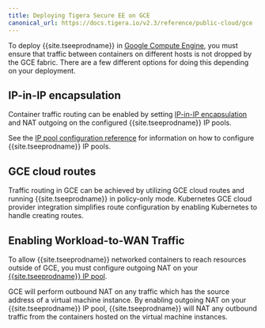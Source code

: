 ```yaml
---
title: Deploying Tigera Secure EE on GCE
canonical_url: https://docs.tigera.io/v2.3/reference/public-cloud/gce
---
```


To deploy {{site.tseeprodname}} in [Google Compute Engine][GCE], you must ensure
that traffic between containers on different hosts is not dropped by the GCE
fabric. There are a few different options for doing this depending on your
deployment.

## IP-in-IP encapsulation

Container traffic routing can be enabled by setting [IP-in-IP encapsulation][IPIP]
and NAT outgoing on the configured {{site.tseeprodname}} IP pools.

See the [IP pool configuration reference][IPPool]
for information on how to configure {{site.tseeprodname}} IP pools.

## GCE cloud routes

Traffic routing in GCE can be achieved by utilizing GCE cloud routes and
running {{site.tseeprodname}} in policy-only mode.  Kubernetes GCE cloud provider integration
simplifies route configuration by enabling Kubernetes to handle creating
routes.

## Enabling Workload-to-WAN Traffic

To allow {{site.tseeprodname}} networked containers to reach resources outside of GCE,
you must configure outgoing NAT on your [{{site.tseeprodname}} IP pool][IPPool].

GCE will perform outbound NAT on any traffic which has the source address of a virtual
machine instance.  By enabling outgoing NAT on your {{site.tseeprodname}} IP pool, {{site.tseeprodname}} will
NAT any outbound traffic from the containers hosted on the virtual machine instances.

[IPIP]: {{site.baseurl}}/{{page.version}}/usage/configuration/ip-in-ip
[IPPool]: {{site.baseurl}}/{{page.version}}/reference/calicoctl/resources/ippool
[GCE]: https://cloud.google.com/compute/
